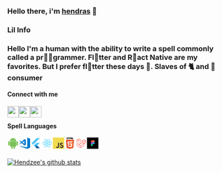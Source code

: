 ### Hello there, i'm [hendras][website] 🤘

### Lil Info 
### Hello I'm a human with the ability to write a spell commonly called a pr🧙‍♂️grammer. Fl📜tter and R📜act Native are my favorites. But I prefer fl📜tter these days 🤭. Slaves of 🐈 and 🍵 consumer

#### Connect with me
[<img align="left" height="26" width="26" src="https://cdn.jsdelivr.net/npm/simple-icons@v3/icons/youtube.svg" />][website]
[<img align="left" height="26" width="26" src="https://cdn.jsdelivr.net/npm/simple-icons@v3/icons/instagram.svg" />][website]
[<img align="left" height="26" width="26" src="https://cdn.jsdelivr.net/npm/simple-icons@v3/icons/twitter.svg" />][website]

<br />

#### Spell Languages
[<img align="left" width="26" alt="Visual Studio Code" src="https://raw.githubusercontent.com/github/explore/80688e429a7d4ef2fca1e82350fe8e3517d3494d/topics/android/android.png" />][website]
[<img align="left" width="26" alt="Visual Studio Code" src="https://raw.githubusercontent.com/github/explore/80688e429a7d4ef2fca1e82350fe8e3517d3494d/topics/visual-studio-code/visual-studio-code.png" />][website]
[<img align="left" width="26" alt="Visual Studio Code" src="https://raw.githubusercontent.com/github/explore/cebd63002168a05a6a642f309227eefeccd92950/topics/flutter/flutter.png" />][website]
[<img align="left" width="26" alt="Visual Studio Code" src="https://raw.githubusercontent.com/github/explore/80688e429a7d4ef2fca1e82350fe8e3517d3494d/topics/react-native/react-native.png" />][website]
[<img align="left" width="26" alt="Visual Studio Code" src="https://raw.githubusercontent.com/github/explore/80688e429a7d4ef2fca1e82350fe8e3517d3494d/topics/javascript/javascript.png" />][website]
[<img align="left" width="26" alt="Visual Studio Code" src="https://raw.githubusercontent.com/github/explore/80688e429a7d4ef2fca1e82350fe8e3517d3494d/topics/html/html.png" />][website]
[<img align="left" width="26" alt="Visual Studio Code" src="https://raw.githubusercontent.com/github/explore/56a826d05cf762b2b50ecbe7d492a839b04f3fbf/topics/laravel/laravel.png" />][website]
[<img align="left" width="26" alt="Visual Studio Code" src="https://raw.githubusercontent.com/github/explore/05d0f0dfceafd861bdf2b53559399dae7b2e2d8b/topics/figma/figma.png" />][website]

<br />
<br />

[![Hendzee's github stats](https://github-readme-stats.vercel.app/api?username=hendzee&show_icons=true&theme=dracula)](https://github.com/hendzee/github-readme-stats)


<br />
<br />

[website]: https://github.com/hendzee
